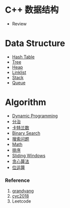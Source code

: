 # C++ 数据结构

- Review

# Data Structure

- [Hash Table](Hash%20Table.md)
- [Tree](Tree.md)
- [Heap](Heap.md)
- [Linklist](Linklist.md)
- [Stack](Stack.md)
- [Queue](Queue.md)



# Algorithm

- [Dynamic Programming](Dynamic%20Programming.md)
- [分治](分治.md)
- [卡特兰数](卡特兰数.md)
- [Binary Search](Binary%20Search.md)
- [搜索问题](搜索问题.md)
- [Math](Math.md)
- [排序](排序.md)
- [Sliding Windows](Sliding%20Windows.md)
- [贪心算法](贪心算法.md)
- [位运算](位运算.md)


### Reference

1. [grandyang](https://github.com/grandyang/leetcode)
2. [cyc2018](https://github.com/CyC2018/CS-Notes/blob/master/notes/Leetcode%20题解%20-%20目录.md)
3. Leetcode

